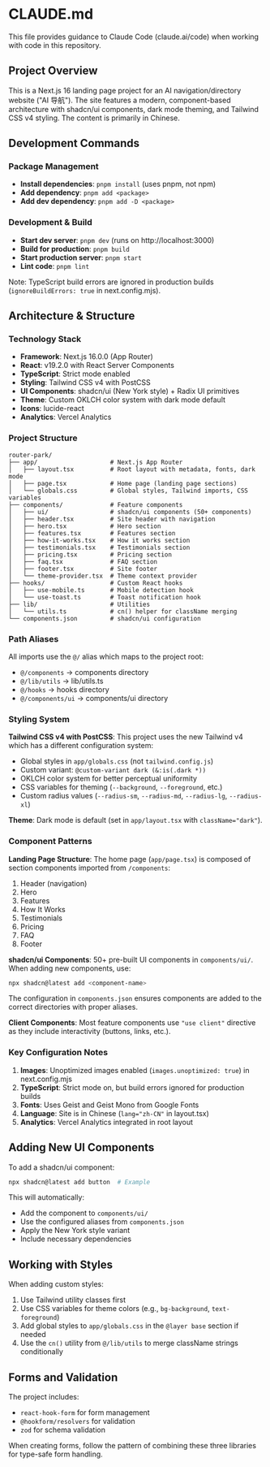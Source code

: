 # CLAUDE.md

This file provides guidance to Claude Code (claude.ai/code) when working with code in this repository.

## Project Overview

This is a Next.js 16 landing page project for an AI navigation/directory website ("AI 导航"). The site features a modern, component-based architecture with shadcn/ui components, dark mode theming, and Tailwind CSS v4 styling. The content is primarily in Chinese.

## Development Commands

### Package Management
- **Install dependencies**: `pnpm install` (uses pnpm, not npm)
- **Add dependency**: `pnpm add <package>`
- **Add dev dependency**: `pnpm add -D <package>`

### Development & Build
- **Start dev server**: `pnpm dev` (runs on http://localhost:3000)
- **Build for production**: `pnpm build`
- **Start production server**: `pnpm start`
- **Lint code**: `pnpm lint`

Note: TypeScript build errors are ignored in production builds (`ignoreBuildErrors: true` in next.config.mjs).

## Architecture & Structure

### Technology Stack
- **Framework**: Next.js 16.0.0 (App Router)
- **React**: v19.2.0 with React Server Components
- **TypeScript**: Strict mode enabled
- **Styling**: Tailwind CSS v4 with PostCSS
- **UI Components**: shadcn/ui (New York style) + Radix UI primitives
- **Theme**: Custom OKLCH color system with dark mode default
- **Icons**: lucide-react
- **Analytics**: Vercel Analytics

### Project Structure

```
router-park/
├── app/                    # Next.js App Router
│   ├── layout.tsx          # Root layout with metadata, fonts, dark mode
│   ├── page.tsx            # Home page (landing page sections)
│   └── globals.css         # Global styles, Tailwind imports, CSS variables
├── components/             # Feature components
│   ├── ui/                 # shadcn/ui components (50+ components)
│   ├── header.tsx          # Site header with navigation
│   ├── hero.tsx            # Hero section
│   ├── features.tsx        # Features section
│   ├── how-it-works.tsx    # How it works section
│   ├── testimonials.tsx    # Testimonials section
│   ├── pricing.tsx         # Pricing section
│   ├── faq.tsx             # FAQ section
│   ├── footer.tsx          # Site footer
│   └── theme-provider.tsx  # Theme context provider
├── hooks/                  # Custom React hooks
│   ├── use-mobile.ts       # Mobile detection hook
│   └── use-toast.ts        # Toast notification hook
├── lib/                    # Utilities
│   └── utils.ts            # cn() helper for className merging
└── components.json         # shadcn/ui configuration
```

### Path Aliases
All imports use the `@/` alias which maps to the project root:
- `@/components` → components directory
- `@/lib/utils` → lib/utils.ts
- `@/hooks` → hooks directory
- `@/components/ui` → components/ui directory

### Styling System

**Tailwind CSS v4 with PostCSS**: This project uses the new Tailwind v4 which has a different configuration system:
- Global styles in `app/globals.css` (not `tailwind.config.js`)
- Custom variant: `@custom-variant dark (&:is(.dark *))`
- OKLCH color system for better perceptual uniformity
- CSS variables for theming (`--background`, `--foreground`, etc.)
- Custom radius values (`--radius-sm`, `--radius-md`, `--radius-lg`, `--radius-xl`)

**Theme**: Dark mode is default (set in `app/layout.tsx` with `className="dark"`).

### Component Patterns

**Landing Page Structure**: The home page (`app/page.tsx`) is composed of section components imported from `/components`:
1. Header (navigation)
2. Hero
3. Features
4. How It Works
5. Testimonials
6. Pricing
7. FAQ
8. Footer

**shadcn/ui Components**: 50+ pre-built UI components in `components/ui/`. When adding new components, use:
```bash
npx shadcn@latest add <component-name>
```

The configuration in `components.json` ensures components are added to the correct directories with proper aliases.

**Client Components**: Most feature components use `"use client"` directive as they include interactivity (buttons, links, etc.).

### Key Configuration Notes

1. **Images**: Unoptimized images enabled (`images.unoptimized: true`) in next.config.mjs
2. **TypeScript**: Strict mode on, but build errors ignored for production builds
3. **Fonts**: Uses Geist and Geist Mono from Google Fonts
4. **Language**: Site is in Chinese (`lang="zh-CN"` in layout.tsx)
5. **Analytics**: Vercel Analytics integrated in root layout

## Adding New UI Components

To add a shadcn/ui component:
```bash
npx shadcn@latest add button  # Example
```

This will automatically:
- Add the component to `components/ui/`
- Use the configured aliases from `components.json`
- Apply the New York style variant
- Include necessary dependencies

## Working with Styles

When adding custom styles:
1. Use Tailwind utility classes first
2. Use CSS variables for theme colors (e.g., `bg-background`, `text-foreground`)
3. Add global styles to `app/globals.css` in the `@layer base` section if needed
4. Use the `cn()` utility from `@/lib/utils` to merge className strings conditionally

## Forms and Validation

The project includes:
- `react-hook-form` for form management
- `@hookform/resolvers` for validation
- `zod` for schema validation

When creating forms, follow the pattern of combining these three libraries for type-safe form handling.
